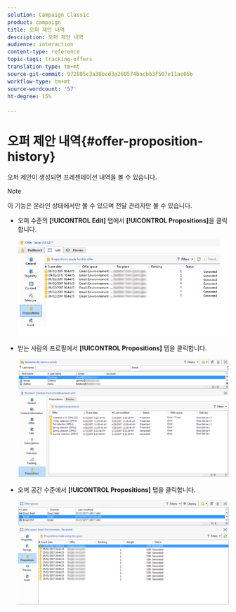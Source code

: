 ```yaml
---
solution: Campaign Classic
product: campaign
title: 오퍼 제안 내역
description: 오퍼 제안 내역
audience: interaction
content-type: reference
topic-tags: tracking-offers
translation-type: tm+mt
source-git-commit: 972885c3a38bcd3a260574bacbb3f507e11ae05b
workflow-type: tm+mt
source-wordcount: '57'
ht-degree: 15%

---
```



# 오퍼 제안 내역{#offer-proposition-history}

오퍼 제안이 생성되면 프레젠테이션 내역을 볼 수 있습니다.

>[!NOTE]
>
>이 기능은 온라인 상태에서만 볼 수 있으며 전달 관리자만 볼 수 있습니다.

* 오퍼 수준의 **[!UICONTROL Edit]** 탭에서 **[!UICONTROL Propositions]**&#x200B;을 클릭합니다.

   ![](assets/offer_followup_006.png)

* 받는 사람의 프로필에서 **[!UICONTROL Propositions]** 탭을 클릭합니다.

   ![](assets/offer_followup_002.png)

* 오퍼 공간 수준에서 **[!UICONTROL Propositions]** 탭을 클릭합니다.

   ![](assets/offer_space_prop_001_b.png)

